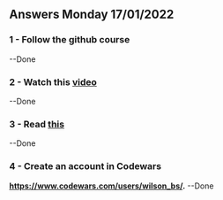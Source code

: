 ## Answers Monday 17/01/2022
### 1 - Follow the github course
--Done

### 2 - Watch this [video](https://www.youtube.com/watch?v=A37-3lflh8I)
--Done

### 3 - Read [this](https://developer.mozilla.org/en-US/docs/Learn/JavaScript/First_steps/Math)
--Done

### 4 - Create an account in Codewars
**https://www.codewars.com/users/wilson_bs/.**
--Done